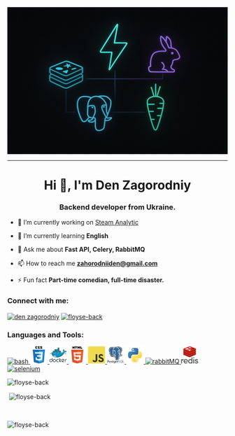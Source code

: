 <img align="center" src="header_image.png" alt="Header"/>
<hr>
<h1 align="center">Hi 👋, I'm Den Zagorodniy</h1>
<h3 align="center">Backend developer from Ukraine.</h3>

- 🔭 I’m currently working on [Steam Analytic](https://github.com/floyse-back/SteamAnalitic)

- 🌱 I’m currently learning **English**

- 💬 Ask me about **Fast API, Celery, RabbitMQ**

- 📫 How to reach me **zahorodniiden@gmail.com**

- ⚡ Fun fact **Part-time comedian, full-time disaster.**

<h3 align="left">Connect with me:</h3>
<p align="left">
<a href="https://linkedin.com/in/den zagorodniy" target="blank"><img align="center" src="https://raw.githubusercontent.com/rahuldkjain/github-profile-readme-generator/master/src/images/icons/Social/linked-in-alt.svg" alt="den zagorodniy" height="30" width="40" /></a>
<a href="https://www.leetcode.com/floyse-back" target="blank"><img align="center" src="https://raw.githubusercontent.com/rahuldkjain/github-profile-readme-generator/master/src/images/icons/Social/leet-code.svg" alt="floyse-back" height="30" width="40" /></a>
</p>

<h3 align="left">Languages and Tools:</h3>
<p align="left"> <a href="https://www.gnu.org/software/bash/" target="_blank" rel="noreferrer"> <img src="https://www.vectorlogo.zone/logos/gnu_bash/gnu_bash-icon.svg" alt="bash" width="40" height="40"/> </a> <a href="https://www.w3schools.com/css/" target="_blank" rel="noreferrer"> <img src="https://raw.githubusercontent.com/devicons/devicon/master/icons/css3/css3-original-wordmark.svg" alt="css3" width="40" height="40"/> </a> <a href="https://www.docker.com/" target="_blank" rel="noreferrer"> <img src="https://raw.githubusercontent.com/devicons/devicon/master/icons/docker/docker-original-wordmark.svg" alt="docker" width="40" height="40"/> </a> <a href="https://www.w3.org/html/" target="_blank" rel="noreferrer"> <img src="https://raw.githubusercontent.com/devicons/devicon/master/icons/html5/html5-original-wordmark.svg" alt="html5" width="40" height="40"/> </a> <a href="https://developer.mozilla.org/en-US/docs/Web/JavaScript" target="_blank" rel="noreferrer"> <img src="https://raw.githubusercontent.com/devicons/devicon/master/icons/javascript/javascript-original.svg" alt="javascript" width="40" height="40"/> </a> <a href="https://www.postgresql.org" target="_blank" rel="noreferrer"> <img src="https://raw.githubusercontent.com/devicons/devicon/master/icons/postgresql/postgresql-original-wordmark.svg" alt="postgresql" width="40" height="40"/> </a> <a href="https://www.python.org" target="_blank" rel="noreferrer"> <img src="https://raw.githubusercontent.com/devicons/devicon/master/icons/python/python-original.svg" alt="python" width="40" height="40"/> </a> <a href="https://www.rabbitmq.com" target="_blank" rel="noreferrer"> <img src="https://www.vectorlogo.zone/logos/rabbitmq/rabbitmq-icon.svg" alt="rabbitMQ" width="40" height="40"/> </a> <a href="https://redis.io" target="_blank" rel="noreferrer"> <img src="https://raw.githubusercontent.com/devicons/devicon/master/icons/redis/redis-original-wordmark.svg" alt="redis" width="40" height="40"/> </a> <a href="https://www.selenium.dev" target="_blank" rel="noreferrer"> <img src="https://raw.githubusercontent.com/detain/svg-logos/780f25886640cef088af994181646db2f6b1a3f8/svg/selenium-logo.svg" alt="selenium" width="40" height="40"/> </a> </p>

<p><img align="left" src="https://github-readme-stats.vercel.app/api/top-langs?username=floyse-back&show_icons=true&locale=en&layout=compact" alt="floyse-back" /></p>
<br>
<p>&nbsp;<img align="center" src="https://github-readme-stats.vercel.app/api?username=floyse-back&show_icons=true&locale=en" alt="floyse-back" /></p>
<br>
<p><img align="center" src="https://github-readme-streak-stats.herokuapp.com/?user=floyse-back&" alt="floyse-back" /></p>   
